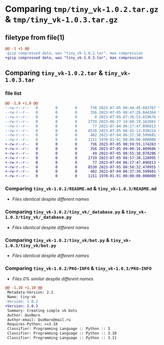 # Comparing `tmp/tiny_vk-1.0.2.tar.gz` & `tmp/tiny_vk-1.0.3.tar.gz`

## filetype from file(1)

```diff
@@ -1 +1 @@
-gzip compressed data, was "tiny_vk-1.0.2.tar", max compression
+gzip compressed data, was "tiny_vk-1.0.3.tar", max compression
```

## Comparing `tiny_vk-1.0.2.tar` & `tiny_vk-1.0.3.tar`

### file list

```diff
@@ -1,8 +1,8 @@
--rw-r--r--   0        0        0      736 2023-07-05 08:44:45.603767 tiny_vk-1.0.2/README.md
--rw-r--r--   0        0        0      356 2023-07-05 08:47:26.844364 tiny_vk-1.0.2/pyproject.toml
--rw-r--r--   0        0        0        0 2023-07-05 07:36:53.819676 tiny_vk-1.0.2/tiny_vk/__init__.py
--rw-r--r--   0        0        0     2739 2023-06-27 19:08:19.162081 tiny_vk-1.0.2/tiny_vk/_database.py
--rw-r--r--   0        0        0       77 2023-07-04 06:17:47.896813 tiny_vk-1.0.2/tiny_vk/_exceptions.py
--rw-r--r--   0        0        0     8530 2023-07-05 08:45:13.930224 tiny_vk-1.0.2/tiny_vk/bot.py
--rw-r--r--   0        0        0      402 2023-07-04 06:37:30.599601 tiny_vk-1.0.2/tiny_vk/ctx.py
--rw-r--r--   0        0        0     1151 1970-01-01 00:00:00.000000 tiny_vk-1.0.2/PKG-INFO
+-rw-r--r--   0        0        0      736 2023-07-05 08:59:55.174263 tiny_vk-1.0.3/README.md
+-rw-r--r--   0        0        0      356 2023-07-05 09:00:16.869606 tiny_vk-1.0.3/pyproject.toml
+-rw-r--r--   0        0        0       49 2023-07-05 08:55:38.878206 tiny_vk-1.0.3/tiny_vk/__init__.py
+-rw-r--r--   0        0        0     2739 2023-07-05 08:57:38.128095 tiny_vk-1.0.3/tiny_vk/_database.py
+-rw-r--r--   0        0        0       77 2023-07-04 06:17:47.896813 tiny_vk-1.0.3/tiny_vk/_exceptions.py
+-rw-r--r--   0        0        0     8530 2023-07-05 08:58:32.470955 tiny_vk-1.0.3/tiny_vk/bot.py
+-rw-r--r--   0        0        0      402 2023-07-04 06:37:30.599601 tiny_vk-1.0.3/tiny_vk/ctx.py
+-rw-r--r--   0        0        0     1151 1970-01-01 00:00:00.000000 tiny_vk-1.0.3/PKG-INFO
```

### Comparing `tiny_vk-1.0.2/README.md` & `tiny_vk-1.0.3/README.md`

 * *Files identical despite different names*

### Comparing `tiny_vk-1.0.2/tiny_vk/_database.py` & `tiny_vk-1.0.3/tiny_vk/_database.py`

 * *Files identical despite different names*

### Comparing `tiny_vk-1.0.2/tiny_vk/bot.py` & `tiny_vk-1.0.3/tiny_vk/bot.py`

 * *Files identical despite different names*

### Comparing `tiny_vk-1.0.2/PKG-INFO` & `tiny_vk-1.0.3/PKG-INFO`

 * *Files 0% similar despite different names*

```diff
@@ -1,10 +1,10 @@
 Metadata-Version: 2.1
 Name: tiny-vk
-Version: 1.0.2
+Version: 1.0.3
 Summary: Сreating simple vk bots
 Author: QuoNaro
 Author-email: QuoNaro@mail.ru
 Requires-Python: >=3.10
 Classifier: Programming Language :: Python :: 3
 Classifier: Programming Language :: Python :: 3.10
 Classifier: Programming Language :: Python :: 3.11
```

